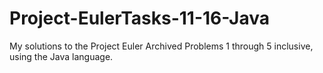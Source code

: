 # Project-EulerTasks-11-16-Java
My solutions to the Project Euler Archived Problems 1 through 5 inclusive, using the Java language.

